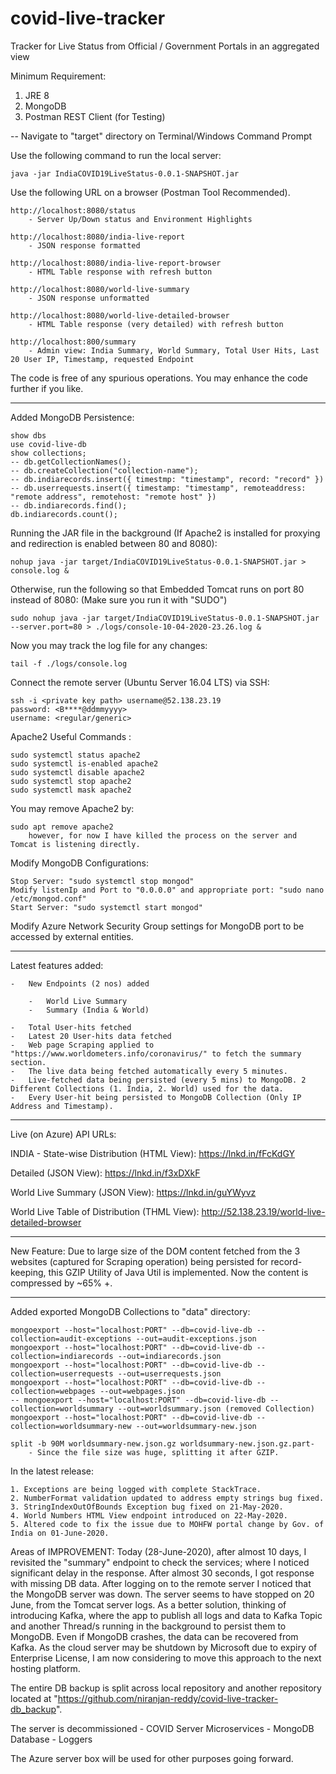 # covid-live-tracker
Tracker for Live Status from Official / Government Portals in an aggregated view

Minimum Requirement:
1. JRE 8
2. MongoDB
3. Postman REST Client (for Testing)


-- Navigate to "target" directory on Terminal/Windows Command Prompt

Use the following command to run the local server:

    java -jar IndiaCOVID19LiveStatus-0.0.1-SNAPSHOT.jar

Use the following URL on a browser (Postman Tool Recommended).

    http://localhost:8080/status
        - Server Up/Down status and Environment Highlights
    
    http://localhost:8080/india-live-report
        - JSON response formatted
    
    http://localhost:8080/india-live-report-browser
        - HTML Table response with refresh button

    http://localhost:8080/world-live-summary
        - JSON response unformatted
    
    http://localhost:8080/world-live-detailed-browser
        - HTML Table response (very detailed) with refresh button
    
    http://localhost:800/summary
        - Admin view: India Summary, World Summary, Total User Hits, Last 20 User IP, Timestamp, requested Endpoint


The code is free of any spurious operations. You may enhance the code further if you like.


-------------------

Added MongoDB Persistence:

    show dbs
    use covid-live-db
    show collections;
    -- db.getCollectionNames();
    -- db.createCollection("collection-name");
    -- db.indiarecords.insert({ timestmp: "timestamp", record: "record" })
    -- db.userrequests.insert({ timestamp: "timestamp", remoteaddress: "remote address", remotehost: "remote host" })
    -- db.indiarecords.find();
    db.indiarecords.count();


Running the JAR file in the background (If Apache2 is installed for proxying and redirection is enabled between 80 and 8080):

    nohup java -jar target/IndiaCOVID19LiveStatus-0.0.1-SNAPSHOT.jar > console.log &
    
Otherwise, run the following so that Embedded Tomcat runs on port 80 instead of 8080:
    (Make sure you run it with "SUDO")

    sudo nohup java -jar target/IndiaCOVID19LiveStatus-0.0.1-SNAPSHOT.jar  --server.port=80 > ./logs/console-10-04-2020-23.26.log &
    
    
Now you may track the log file for any changes:
    
    tail -f ./logs/console.log
    
Connect the remote server (Ubuntu Server 16.04 LTS) via SSH:

    ssh -i <private key path> username@52.138.23.19
    password: <B****@ddmmyyyy>
    username: <regular/generic>
    
    
Apache2 Useful Commands :

    sudo systemctl status apache2
    sudo systemctl is-enabled apache2
    sudo systemctl disable apache2
    sudo systemctl stop apache2
    sudo systemctl mask apache2
    
You may remove Apache2 by:

    sudo apt remove apache2
        however, for now I have killed the process on the server and Tomcat is listening directly.
        
        
Modify MongoDB Configurations:

    Stop Server: "sudo systemctl stop mongod"
    Modify listenIp and Port to "0.0.0.0" and appropriate port: "sudo nano /etc/mongod.conf"
    Start Server: "sudo systemctl start mongod"

Modify Azure Network Security Group settings for MongoDB port to be accessed by external entities.


-----------------

Latest features added:

    -   New Endpoints (2 nos) added
    
        -   World Live Summary        
        -   Summary (India & World)

    -   Total User-hits fetched
    -   Latest 20 User-hits data fetched
    -   Web page Scraping applied to "https://www.worldometers.info/coronavirus/" to fetch the summary section.
    -   The live data being fetched automatically every 5 minutes.
    -   Live-fetched data being persisted (every 5 mins) to MongoDB. 2 Different Collections (1. India, 2. World) used for the data.
    -   Every User-hit being persisted to MongoDB Collection (Only IP Address and Timestamp).
    
        
        
---------------

Live (on Azure) API URLs:
    

INDIA - State-wise Distribution (HTML View): https://lnkd.in/fFcKdGY

Detailed (JSON View): https://lnkd.in/f3xDXkF


World Live Summary (JSON View): https://lnkd.in/guYWyvz

World Live Table of Distribution (THML View): http://52.138.23.19/world-live-detailed-browser
        

----------------

New Feature: Due to large size of the DOM content fetched from the 3 websites (captured for Scraping operation) being persisted for record-keeping, this GZIP Utility of Java Util is implemented. Now the content is compressed by ~65% +.

----------------

Added exported MongoDB Collections to "data" directory:

    mongoexport --host="localhost:PORT" --db=covid-live-db --collection=audit-exceptions --out=audit-exceptions.json
    mongoexport --host="localhost:PORT" --db=covid-live-db --collection=indiarecords --out=indiarecords.json
    mongoexport --host="localhost:PORT" --db=covid-live-db --collection=userrequests --out=userrequests.json
    mongoexport --host="localhost:PORT" --db=covid-live-db --collection=webpages --out=webpages.json
    -- mongoexport --host="localhost:PORT" --db=covid-live-db --collection=worldsummary --out=worldsummary.json (removed Collection)
    mongoexport --host="localhost:PORT" --db=covid-live-db --collection=worldsummary-new --out=worldsummary-new.json
    
    split -b 90M worldsummary-new.json.gz worldsummary-new.json.gz.part- 
        - Since the file size was huge, splitting it after GZIP.
    
    
In the latest release:
    
    1. Exceptions are being logged with complete StackTrace.
    2. NumberFormat validation updated to address empty strings bug fixed.
    3. StringIndexOutOfBounds Exception bug fixed on 21-May-2020.
    4. World Numbers HTML View endpoint introduced on 22-May-2020.
    5. Altered code to fix the issue due to MOHFW portal change by Gov. of India on 01-June-2020.
    


Areas of IMPROVEMENT:
    Today (28-June-2020), after almost 10 days, I revisited the "summary" endpoint to check the services; where I noticed significant delay in the response. After almost 30 seconds, I got response with missing DB data. After logging on to the remote server I noticed that the MongoDB server was down. The server seems to have stopped on 20 June, from the Tomcat server logs. As a better solution, thinking of introducing Kafka, where the app to publish all logs and data to Kafka Topic and another Thread/s running in the background to persist them to MongoDB. Even if MongoDB crashes, the data can be recovered from Kafka. As the cloud server may be shutdown by Microsoft due to expiry of Enterprise License, I am now considering to move this approach to the next hosting platform.
    
    
    
    
    
The entire DB backup is split across local repository and another repository located at "https://github.com/niranjan-reddy/covid-live-tracker-db_backup". 

The server is decommissioned
    - COVID Server Microservices
    - MongoDB Database
    - Loggers


The Azure server box will be used for other purposes going forward.
